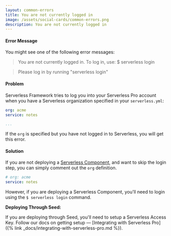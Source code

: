 ```yaml
---
layout: common-errors
title: You are not currently logged in
image: /assets/social-cards/common-errors.png
description: You are not currently logged in
---
```


#### Error Message

You might see one of the following error messages:

> You are not currently logged in. To log in, use: $ serverless login

> Please log in by running "serverless login"


#### Problem

Serverless Framework tries to log you into your Serverless Pro account when you have a Serverless organization specified in your `serverless.yml`:

``` yml
org: acme
service: notes

...
```

If the `org` is specified but you have not logged in to Serverless, you will get this error.

#### Solution

If you are not deploying a [Serverless Component](https://www.serverless.com/components/), and want to skip the login step, you can simply comment out the `org` definition.

``` yml
# org: acme
service: notes
```

However, if you are deploying a Serverless Component, you'll need to login using the `$ serverless login` command.

**Deploying Through Seed:**

If you are deploying through Seed, you'll need to setup a Serverless Access Key. Follow our docs on getting setup — [Integrating with Serverless Pro]({% link _docs/integrating-with-serverless-pro.md %}).
